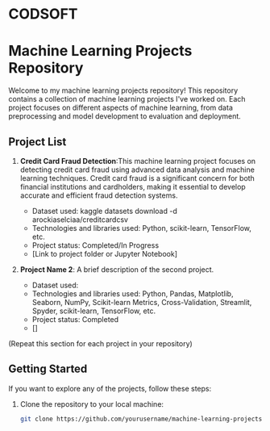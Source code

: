 # CODSOFT
# Machine Learning Projects Repository

Welcome to my machine learning projects repository! This repository contains a collection of machine learning projects I've worked on. Each project focuses on different aspects of machine learning, from data preprocessing and model development to evaluation and deployment.

## Project List

1. **Credit Card Fraud Detection**:This machine learning project focuses on detecting credit card fraud using advanced data analysis and machine learning techniques. Credit card fraud is a significant concern for both financial institutions and cardholders, making it essential to develop accurate and efficient fraud detection systems.
   - Dataset used: kaggle datasets download -d arockiaselciaa/creditcardcsv
   - Technologies and libraries used: Python, scikit-learn, TensorFlow, etc.
   - Project status: Completed/In Progress
   - [Link to project folder or Jupyter Notebook]

2. **Project Name 2**: A brief description of the second project.
   - Dataset used: 
   - Technologies and libraries used: Python, Pandas, Matplotlib, Seaborn, NumPy, Scikit-learn Metrics, Cross-Validation, Streamlit, Spyder, scikit-learn, TensorFlow, etc.
   - Project status: Completed
   - []

(Repeat this section for each project in your repository)

## Getting Started

If you want to explore any of the projects, follow these steps:

1. Clone the repository to your local machine:

   ```bash
   git clone https://github.com/yourusername/machine-learning-projects.git

